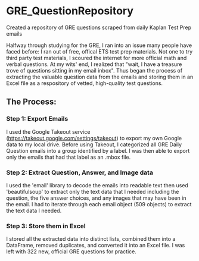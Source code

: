 # GRE_QuestionRepository
Created a repository of GRE questions scraped from daily Kaplan Test Prep emails

Halfway through studying for the GRE, I ran into an issue many people have faced before: I ran out of free, offical ETS test prep materials. Not one to try third party test materials, I scoured the internet for more official math and verbal questions. At my wits' end, I realized that "wait, I have a treasure trove of questions sitting in my email inbox". Thus began the process of extracting the valuable question data from the emails and storing them in an Excel file as a respository of vetted, high-quality test questions. 

## The Process:

### Step 1: Export Emails

I used the Google Takeout service (https://takeout.google.com/settings/takeout) to export my own Google data to my local drive. Before using Takeout, I categorized all GRE Daily Question emails into a group identified by a label. I was then able to export only the emails that had that label as an .mbox file. 

### Step 2: Extract Question, Answer, and Image data 

I used the 'email' library to decode the emails into readable text then used 'beautifulsoup' to extract only the text data that I needed including the question, the five answer choices, and any images that may have been in the email. I had to iterate through each email object (509 objects) to extract the text data I needed. 

### Step 3: Store them in Excel

I stored all the extracted data into distinct lists, combined them into a DataFrame, removed duplicates, and converted it into an Excel file. I was left with 322 new, official GRE questions for practice.
